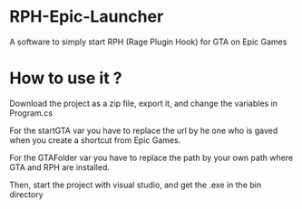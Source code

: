 # RPH-Epic-Launcher
A software to simply start RPH (Rage Plugin Hook) for GTA on Epic Games

# How to use it ?
Download the project as a zip file, export it, and change the variables in Program.cs

For the startGTA var you have to replace the url by he one who is gaved when you create a shortcut from Epic Games.

For the GTAFolder var you have to replace the path by your own path where GTA and RPH are installed.

Then, start the project with visual studio, and get the .exe in the bin directory
